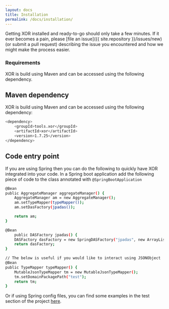 ```yaml
---
layout: docs
title: Installation
permalink: /docs/installation/
---
```


Getting XOR installed and ready-to-go should only take a few minutes.
If it ever becomes a pain, please [file an issue]({{ site.repository }}/issues/new)
(or submit a pull request) describing the issue you
encountered and how we might make the process easier.

### Requirements

XOR is build using Maven and can be accessed using the following dependency.

## Maven dependency

XOR is build using Maven and can be accessed using the following dependency:

```sh
<dependency>
    <groupId>tools.xor</groupId>
    <artifactId>xor</artifactId>
    <version>1.7.25</version>
</dependency>
```

## Code entry point

If you are using Spring then you can do the following to quickly have XOR integrated into your code.
In a Spring boot application add the following piece of code to the class annotated with `@SpringBootApplication`


```sh
@Bean
public AggregateManager aggregateManager() {
    AggregateManager am = new AggregateManager();
    am.setTypeMapper(typeMapper());
    am.setDasFactory(jpadas());

    return am;
}

@Bean
    public DASFactory jpadas() {
    DASFactory dasFactory = new SpringDASFactory("jpadas", new ArrayList<>());
    return dasFactory;
}

// The below is useful if you would like to interact using JSONObject
@Bean
public TypeMapper typeMapper() {
    MutableJsonTypeMapper tm = new MutableJsonTypeMapper();
    tm.setDomainPackagePath("test");
    return tm;
}
```

Or if using Spring config files, you can find some examples in the test section of the project [here](https://github.com/ddalton/xor/tree/master/src/test/resources).

